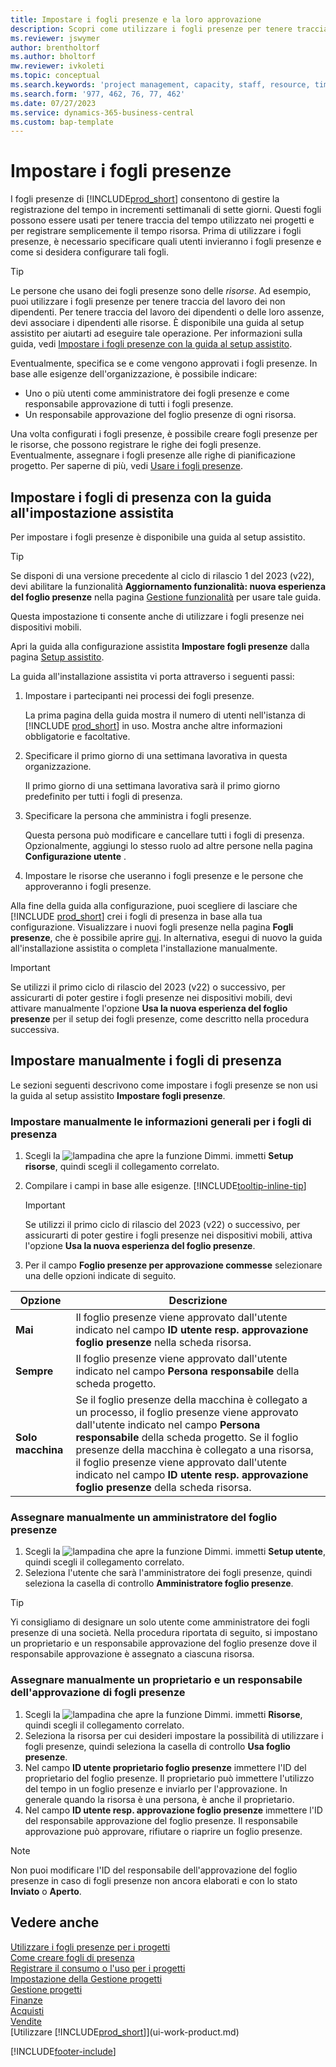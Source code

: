 ```yaml
---
title: Impostare i fogli presenze e la loro approvazione
description: Scopri come utilizzare i fogli presenze per tenere traccia del tempo per i progetti e le risorse.
ms.reviewer: jswymer
author: brentholtorf
ms.author: bholtorf
mw.reviewer: ivkoleti
ms.topic: conceptual
ms.search.keywords: 'project management, capacity, staff, resource, time sheet'
ms.search.form: '977, 462, 76, 77, 462'
ms.date: 07/27/2023
ms.service: dynamics-365-business-central
ms.custom: bap-template
---
```

# Impostare i fogli presenze

I fogli presenze di [!INCLUDE[prod_short](includes/prod_short.md)] consentono di gestire la registrazione del tempo in incrementi settimanali di sette giorni. Questi fogli possono essere usati per tenere traccia del tempo utilizzato nei progetti e per registrare semplicemente il tempo risorsa. Prima di utilizzare i fogli presenze, è necessario specificare quali utenti invieranno i fogli presenze e come si desidera configurare tali fogli.  

> [!TIP]
> Le persone che usano dei fogli presenze sono delle *risorse*. Ad esempio, puoi utilizzare i fogli presenze per tenere traccia del lavoro dei non dipendenti. Per tenere traccia del lavoro dei dipendenti o delle loro assenze, devi associare i dipendenti alle risorse. È disponibile una guida al setup assistito per aiutarti ad eseguire tale operazione. Per informazioni sulla guida, vedi [Impostare i fogli presenze con la guida al setup assistito](#set-up-time-sheets-with-the-assisted-setup-guide).  

Eventualmente, specifica se e come vengono approvati i fogli presenze. In base alle esigenze dell'organizzazione, è possibile indicare:

* Uno o più utenti come amministratore dei fogli presenze e come responsabile approvazione di tutti i fogli presenze.
* Un responsabile approvazione del foglio presenze di ogni risorsa.

Una volta configurati i fogli presenze, è possibile creare fogli presenze per le risorse, che possono registrare le righe dei fogli presenze. Eventualmente, assegnare i fogli presenze alle righe di pianificazione progetto. Per saperne di più, vedi [Usare i fogli presenze](projects-how-use-time-sheets.md).  

## Impostare i fogli di presenza con la guida all'impostazione assistita

Per impostare i fogli presenze è disponibile una guida al setup assistito.  

> [!TIP]
> Se disponi di una versione precedente al ciclo di rilascio 1 del 2023 (v22), devi abilitare la funzionalità **Aggiornamento funzionalità: nuova esperienza del foglio presenze** nella pagina [Gestione funzionalità](https://businesscentral.dynamics.com/?page=2610) per usare tale guida.
>
> Questa impostazione ti consente anche di utilizzare i fogli presenze nei dispositivi mobili.

Apri la guida alla configurazione assistita **Impostare fogli presenze** dalla pagina [Setup assistito](https://businesscentral.dynamics.com/?page=1801).

La guida all'installazione assistita vi porta attraverso i seguenti passi:

1. Impostare i partecipanti nei processi dei fogli presenze.

    La prima pagina della guida mostra il numero di utenti nell'istanza di [!INCLUDE [prod_short](includes/prod_short.md)] in uso. Mostra anche altre informazioni obbligatorie e facoltative.  
2. Specificare il primo giorno di una settimana lavorativa in questa organizzazione.

    Il primo giorno di una settimana lavorativa sarà il primo giorno predefinito per tutti i fogli di presenza.
3. Specificare la persona che amministra i fogli presenze.

    Questa persona può modificare e cancellare tutti i fogli di presenza. Opzionalmente, aggiungi lo stesso ruolo ad altre persone nella pagina **Configurazione utente** .
4. Impostare le risorse che useranno i fogli presenze e le persone che approveranno i fogli presenze.

Alla fine della guida alla configurazione, puoi scegliere di lasciare che [!INCLUDE [prod_short](includes/prod_short.md)] crei i fogli di presenza in base alla tua configurazione. Visualizzare i nuovi fogli presenze nella pagina **Fogli presenze**, che è possibile aprire [qui](https://businesscentral.dynamics.com/?page=951). In alternativa, esegui di nuovo la guida all'installazione assistita o completa l'installazione manualmente.

> [!IMPORTANT]
> Se utilizzi il primo ciclo di rilascio del 2023 (v22) o successivo, per assicurarti di poter gestire i fogli presenze nei dispositivi mobili, devi attivare manualmente l'opzione **Usa la nuova esperienza del foglio presenze** per il setup dei fogli presenze, come descritto nella procedura successiva.

## Impostare manualmente i fogli di presenza

Le sezioni seguenti descrivono come impostare i fogli presenze se non usi la guida al setup assistito **Impostare fogli presenze**.  

### Impostare manualmente le informazioni generali per i fogli di presenza

1. Scegli la ![lampadina che apre la funzione Dimmi.](media/ui-search/search_small.png "Informazioni sull'operazione che si desidera eseguire") immetti **Setup risorse**, quindi scegli il collegamento correlato.  
1. Compilare i campi in base alle esigenze. [!INCLUDE[tooltip-inline-tip](includes/tooltip-inline-tip_md.md)]

   > [!IMPORTANT]
   > Se utilizzi il primo ciclo di rilascio del 2023 (v22) o successivo, per assicurarti di poter gestire i fogli presenze nei dispositivi mobili, attiva l'opzione **Usa la nuova esperienza del foglio presenze**.
1. Per il campo **Foglio presenze per approvazione commesse** selezionare una delle opzioni indicate di seguito.

| Opzione | Descrizione |
| --- | --- |
| **Mai** |Il foglio presenze viene approvato dall'utente indicato nel campo **ID utente resp. approvazione foglio presenze** nella scheda risorsa. |
| **Sempre** |Il foglio presenze viene approvato dall'utente indicato nel campo **Persona responsabile** della scheda progetto. |
| **Solo macchina** |Se il foglio presenze della macchina è collegato a un processo, il foglio presenze viene approvato dall'utente indicato nel campo **Persona responsabile** della scheda progetto. Se il foglio presenze della macchina è collegato a una risorsa, il foglio presenze viene approvato dall'utente indicato nel campo **ID utente resp. approvazione foglio presenze** della scheda risorsa. |

### Assegnare manualmente un amministratore del foglio presenze

1. Scegli la ![lampadina che apre la funzione Dimmi.](media/ui-search/search_small.png "Informazioni sull'operazione che si desidera eseguire") immetti **Setup utente**, quindi scegli il collegamento correlato.  
2. Seleziona l'utente che sarà l'amministratore dei fogli presenze, quindi seleziona la casella di controllo **Amministratore foglio presenze**.  

> [!TIP]  
> Yi consigliamo di designare un solo utente come amministratore dei fogli presenze di una società. Nella procedura riportata di seguito, si impostano un proprietario e un responsabile approvazione del foglio presenze dove il responsabile approvazione è assegnato a ciascuna risorsa.  

### Assegnare manualmente un proprietario e un responsabile dell'approvazione di fogli presenze

1. Scegli la ![lampadina che apre la funzione Dimmi.](media/ui-search/search_small.png "Dimmi cosa vuoi fare") immetti **Risorse**, quindi scegli il collegamento correlato.
2. Seleziona la risorsa per cui desideri impostare la possibilità di utilizzare i fogli presenze, quindi seleziona la casella di controllo **Usa foglio presenze**.  
3. Nel campo **ID utente proprietario foglio presenze** immettere l'ID del proprietario del foglio presenze. Il proprietario può immettere l'utilizzo del tempo in un foglio presenze e inviarlo per l'approvazione. In generale quando la risorsa è una persona, è anche il proprietario.  
4. Nel campo **ID utente resp. approvazione foglio presenze** immettere l'ID del responsabile approvazione del foglio presenze. Il responsabile approvazione può approvare, rifiutare o riaprire un foglio presenze.  

> [!NOTE]  
> Non puoi modificare l'ID del responsabile dell'approvazione del foglio presenze in caso di fogli presenze non ancora elaborati e con lo stato **Inviato** o **Aperto**.

## Vedere anche

[Utilizzare i fogli presenze per i progetti](projects-how-use-time-sheets.md)  
[Come creare fogli di presenza](projects-how-use-time-sheets.md#create-time-sheets)  
[Registrare il consumo o l'uso per i progetti](projects-how-record-job-usage.md)  
[Impostazione della Gestione progetti](projects-setup-projects.md)  
[Gestione progetti](projects-manage-projects.md)  
[Finanze](finance.md)  
[Acquisti](purchasing-manage-purchasing.md)  
[Vendite](sales-manage-sales.md)  
[Utilizzare [!INCLUDE[prod_short](includes/prod_short.md)]](ui-work-product.md)  

[!INCLUDE[footer-include](includes/footer-banner.md)]
